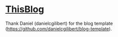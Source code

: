 # [ThisBlog](https://this-blog.netlify.app/)

Thank Daniel (danielcgilibert) for the blog template (https://github.com/danielcgilibert/blog-template).
